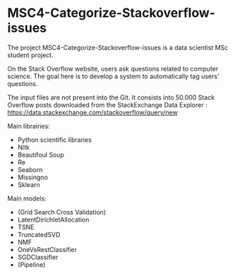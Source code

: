 # MSC4-Categorize-Stackoverflow-issues

The project MSC4-Categorize-Stackoverflow-issues is a data scientist MSc student project.

On the Stack Overflow website, users ask questions related to computer science. 
The goal here is to develop a system to automatically tag users' questions.

The input files are not present into the Git. It consists into 50.000 Stack Overflow posts downloaded from the StackExchange Data Explorer : https://data.stackexchange.com/stackoverflow/query/new

Main librairies:
  - Python scientific libraries
  - Nltk
  - Beautifoul Soup 
  - Re
  - Seaborn
  - Missingno
  - Sklearn

Main models:
  - (Grid Search Cross Validation)
  - LatentDirichletAllocation
  - TSNE
  - TruncatedSVD
  - NMF
  - OneVsRestClassifier
  - SGDClassifier
  - (Pipeline)
